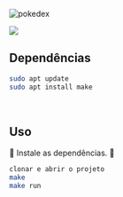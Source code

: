 ![pokedex](https://user-images.githubusercontent.com/72557256/193317811-ab40502f-f739-4ac8-bf9d-80bce218fa27.png)

<img src="http://img.shields.io/static/v1?label=STATUS&message=FINALIZADO&color=green&style=for-the-badge"/>

## Dependências
```sh
sudo apt update
sudo apt install make
```

<br>

## Uso
:cop: Instale as dependências. :cop:

```sh
clonar e abrir o projeto
make
make run
```
